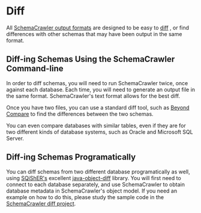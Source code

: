 # Diff

All [SchemaCrawler output formats](output.html) are designed to be easy to
[diff](http://en.wikipedia.org/wiki/Diff) , or find differences with other
schemas that may have been output in the same format.

## Diff-ing Schemas Using the SchemaCrawler Command-line

In order to diff schemas, you will need to run SchemaCrawler twice,
once against each database. Each time, you will need to generate an output
file in the same format. SchemaCrawler's text format allows for the best
diff.

Once you have two files, you can use a standard diff tool, such as 
[Beyond Compare](http://www.scootersoftware.com/) to find the differences
between the two schemas.

You can even compare databases with similar tables, even if they are for two
different kinds of database systems, such as Oracle and Microsoft SQL Server.

## Diff-ing Schemas Programatically

You can diff schemas from two different database programatically as
well, using [SQiShER's](https://github.com/SQiShER) excellent
[java-object-diff](https://github.com/SQiShER/java-object-diff) library.
You will first need to connect to each database separately, and use
SchemaCrawler to obtain database metadata in SchemaCrawler's object
model. If you need an example on how to do this, please study the sample
code in the [SchemaCrawler diff
project](https://github.com/schemacrawler/SchemaCrawler/tree/master/schemacrawler-diff).
